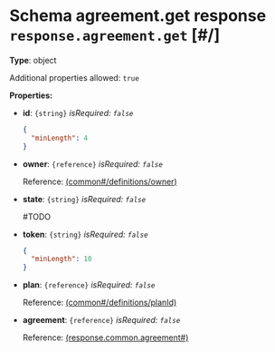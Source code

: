 # Schema agreement.get response `response.agreement.get`  [#/]


**Type**: object





Additional properties allowed: `true`


**Properties:**


 - **id**: `{string}` *isRequired: `false`* 
    ```json
    {
      "minLength": 4
    }
    ```
    
 - **owner**: `{reference}` *isRequired: `false`* 
    
    Reference: <a href="common.md#/definitions/owner">  (common#/definitions/owner)</a>
    
 - **state**: `{string}` *isRequired: `false`* 
    
    #TODO
    
 - **token**: `{string}` *isRequired: `false`* 
    ```json
    {
      "minLength": 10
    }
    ```
    
 - **plan**: `{reference}` *isRequired: `false`* 
    
    Reference: <a href="common.md#/definitions/planId">  (common#/definitions/planId)</a>
    
 - **agreement**: `{reference}` *isRequired: `false`* 
    
    Reference: <a href="response.agreement.md#">  (response.common.agreement#)</a>
    
